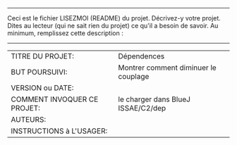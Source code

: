 <hr/>
Ceci est le fichier LISEZMOI (README) du projet.  Décrivez-y votre projet.
Dites au lecteur (qui ne sait rien du projet) ce qu'il a besoin de savoir.
Au minimum, remplissez cette description :
<hr/>

| | | 
|---- | ---- |
| TITRE DU PROJET: | Dépendences
| BUT POURSUIVI: | Montrer comment diminuer le couplage
VERSION ou DATE: |
COMMENT INVOQUER CE PROJET: | le charger dans BlueJ ISSAE/C2/dep
AUTEURS: |
INSTRUCTIONS à L'USAGER: |
